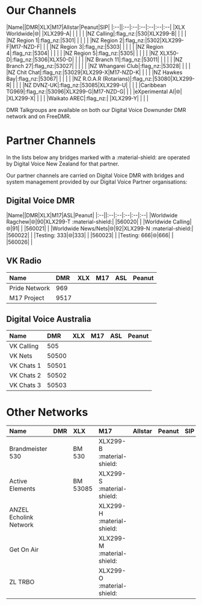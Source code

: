 # Our Channels

|Name||DMR|XLX|M17|Allstar|Peanut|SIP|
|:--||:--|:--|:--|:--|:--|:--|
|XLX Worldwide|:globe_with_meridians:| |XLX299-A| | | | |
|NZ Calling|:flag_nz:|530|XLX299-B| | | |
|NZ Region 1|:flag_nz:|5301| | | | |
|NZ Region 2|:flag_nz:|5302|XLX299-F|M17-NZD-F| | |
|NZ Region 3|:flag_nz:|5303| | | | |
|NZ Region 4|:flag_nz:|5304| | | | |
|NZ Region 5|:flag_nz:|5305| | | | |
|NZ XLX50-D|:flag_nz:|5306|XLX50-D| | | |
|NZ Branch 11|:flag_nz:|53011| | | | |
|NZ Branch 27|:flag_nz:|53027| | | | |
|NZ Whangarei Club|:flag_nz:|53028| | | |
|NZ Chit Chat|:flag_nz:|53029|XLX299-X|M17-NZD-K| | | |
|NZ Hawkes Bay|:flag_nz:|53067| | | | |
|NZ R.O.A.R (Rotarians)|:flag_nz:|53080|XLX299-R| | | |
|NZ DVNZ-UK|:flag_nz:|53085|XLX299-U| | | |
|Caribbean TG969|:flag_nz:|53096|XLX299-G|M17-NZD-G| | |
|eXperimental AI|:globe_with_meridians:| |XLX299-X| | | |
|Waikato AREC|:flag_nz:| |XLX299-Y| | | |

DMR Talkgroups are available on both our Digital Voice Downunder DMR network and on FreeDMR.


# Partner Channels

In the lists below any bridges marked with a :material-shield: are operated by Digital Voice New Zealand for that partner.

Our partner channels are carried on Digital Voice DMR with bridges and system management provided by our Digital Voice Partner organisations:

## Digital Voice DMR

|Name||DMR|XLX|M17|ASL|Peanut|
|:--||:--|:--|:--|:--|:--|
|Worldwide Ragchew|:globe_with_meridians:|90|XLX299-T :material-shield:| |560020| |
|Worldwide Calling|:globe_with_meridians:|91| | |560021| |
|Worldwide News/Nets|:globe_with_meridians:|92|XLX299-N :material-shield:| |560022| |
|Testing: 333|:globe_with_meridians:|333| | |560023| |
|Testing: 666|:globe_with_meridians:|666| | |560026| |

## VK Radio

|Name|DMR|XLX|M17|ASL|Peanut|
|:--|:--|:--|:--|:--|:--|
|Pride Network|969| | | | |
|M17 Project|9517| | | | |

## Digital Voice Australia
|Name|DMR|XLX|M17|ASL|Peanut|
|:--|:--|:--|:--|:--|:--|
|VK Calling|505| | | | |
|VK Nets|50500| | | | |
|VK Chats 1|50501| | | | |
|VK Chats 2|50502| | | | |
|VK Chats 3|50503| | | | |


# Other Networks

|Name|DMR|XLX|M17|Allstar|Peanut|SIP|
|:--|:--|:--|:--|:--|:--|:--|
|Brandmeister 530||BM 530|XLX299-B :material-shield:| | | |
|Active Elements||BM 53085 |XLX299-S :material-shield:| | | |
|ANZEL Echolink Network|| |XLX299-H :material-shield:| | | |
|Get On Air|| |XLX299-M :material-shield:| | | |
|ZL TRBO|| |XLX299-O :material-shield:| | | |


